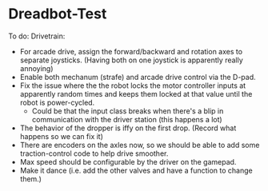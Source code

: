 Dreadbot-Test
=============


To do:
Drivetrain:
* For arcade drive, assign the forward/backward and rotation axes to separate joysticks.  (Having both on one joystick is apparently really annoying)
* Enable both mechanum (strafe) and arcade drive control via the D-pad.
* Fix the issue where the the robot locks the motor controller inputs at apparently random times and keeps them locked at that value until the robot is power-cycled.
  * Could be that the input class breaks when there's a blip in communication with the driver station (this happens a lot)
* The behavior of the dropper is iffy on the first drop. (Record what happens so we can fix it)
* There are encoders on the axles now, so we should be able to add some traction-control code to help drive smoother.
* Max speed should be configurable by the driver on the gamepad.
* Make it dance (i.e. add the other valves and have a function to change them.)

